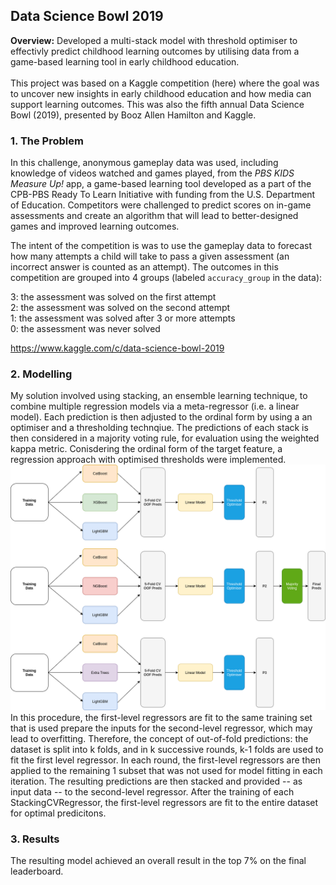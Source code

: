 ## Data Science Bowl 2019

**Overview:** 
Developed a multi-stack model with threshold optimiser to effectivly predict childhood learning outcomes by utilising data from a game-based learning tool in early childhood education.
<br><br>
This project was based on a Kaggle competition (here) where the goal was to uncover new insights in early childhood education and how media can support learning outcomes. This was also the fifth annual Data Science Bowl (2019), presented by Booz Allen Hamilton and Kaggle.

### 1. The Problem

In this challenge, anonymous gameplay data was used, including knowledge of videos watched and games played, 
from the <em>PBS KIDS Measure Up!</em> app, a game-based learning tool developed as a part of the CPB-PBS Ready To Learn Initiative
with funding from the U.S. Department of Education. 
Competitors were challenged to predict scores on in-game assessments and create an algorithm that will lead to better-designed 
games and improved learning outcomes.

The intent of the competition is was to use the gameplay data to forecast how many attempts a child will take to pass a given
assessment (an incorrect answer is counted as an attempt). The outcomes in this competition are grouped into 4 groups 
(labeled  `accuracy_group`  in the data):

3: the assessment was solved on the first attempt<br/>
2: the assessment was solved on the second attempt<br/>
1: the assessment was solved after 3 or more attempts<br/>
0: the assessment was never solved<br/>

<https://www.kaggle.com/c/data-science-bowl-2019>

### 2. Modelling

My solution involved using stacking, an ensemble learning technique, to combine multiple regression models via a meta-regressor (i.e. a linear model). Each prediction is then adjusted to the ordinal form by using a an optimiser and a thresholding technqiue. The predictions of each stack is then considered in a majority voting rule, for evaluation using the weighted kappa metric. 
Conisdering the ordinal form of the target feature, a regression approach with optimised thresholds were implemented.
<br>
<img src="images/ds-bowl19.png?raw=true"/>
In this procedure, the first-level regressors are fit to the same training set that is used prepare the inputs for the second-level regressor, which may lead to overfitting. Therefore, the concept of out-of-fold predictions: the dataset is split into k folds, and in k successive rounds, k-1 folds are used to fit the first level regressor. In each round, the first-level regressors are then applied to the remaining 1 subset that was not used for model fitting in each iteration. The resulting predictions are then stacked and provided -- as input data -- to the second-level regressor. After the training of each StackingCVRegressor, the first-level regressors are fit to the entire dataset for optimal predicitons.
<br>

### 3. Results

The resulting model achieved an overall result in the top 7% on the final leaderboard.
